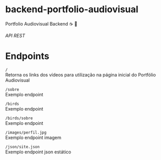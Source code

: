 # backend-portfolio-audiovisual

Portfolio Audiovisual Backend :coffee: :pizza:  

*API REST*

# Endpoints

`/`  
Retorna os links dos vídeos para utilização na página inicial do Portfólio Audiovisual  

`/sobre`  
Exemplo endpoint  

`/birds`  
Exemplo endpoint  

`/birds/sobre`  
Exemplo endpoint  

`/images/perfil.jpg`  
Exemplo endpoint imagem  

`/json/site.json`  
Exemplo endpoint json estático